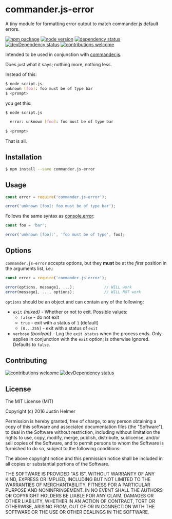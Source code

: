 # commander.js-error
A tiny module for formatting error output to match commander.js default errors.

[![npm package](https://badge.fury.io/js/commander.js-error.svg)](https://www.npmjs.com/package/commander.js-error)
[![node version](https://img.shields.io/node/v/commander.js-error.svg?style=flat)](http://nodejs.org/download/)
[![dependency status](https://david-dm.org/justinhelmer/commander.js-error.svg)](https://github.com/justinhelmer/commander.js-error)
[![devDependency status](https://david-dm.org/justinhelmer/commander.js-error/dev-status.svg)](https://github.com/justinhelmer/commander.js-error#info=devDependencies)
[![contributions welcome](https://img.shields.io/badge/contributions-welcome-brightgreen.svg?style=flat)](https://github.com/justinhelmer/commander.js-error/issues)

Intended to be used in conjunction with [commander.js](https://github.com/tj/commander.js).

Does just what it says; nothing more, nothing less.

Instead of this:

```bash
$ node script.js
unknown [foo]: foo must be of type bar
$ <prompt>
```

you get this:

```bash
$ node script.js

  error: unknown [foo]: foo must be of type bar
  
$ <prompt>
```

That is all.

## Installation

```bash
$ npm install --save commander.js-error 
```

## Usage

```js
const error = require('commander.js-error');

error('unknown [foo]: foo must be of type bar');
```

Follows the same syntax as [console.error](https://nodejs.org/api/console.html#console_console_error_data):

```js
const foo = 'bar';

error('unknown [foo]:', 'foo must be of type', foo);
```

## Options

`commander.js-error` accepts options, but they **must** be at the _first_ position in the arguments list, i.e.:

```js
const error = require('commander.js-error');

error(options, message1, ...);             // WILL work
error(message1, ..., options);             // WILL NOT work
```

`options` should be an object and can contain any of the following:

- `exit` _{mixed}_ - Whether or not to exit. Possible values:
    - `false` - do not exit
    - `true` - exit with a status of `1` (default)
    - `[0...255]` - exit with a status of `exit`
- `verbose` _{boolean}_ - Log the `exit status` when the process ends. Only applies in conjunction with the `exit` option;
  is otherwise ignored. Defaults to `false`.

## Contributing

[![contributions welcome](https://img.shields.io/badge/contributions-welcome-brightgreen.svg?style=flat)](https://github.com/justinhelmer/commander.js-error/issues)
[![devDependency status](https://david-dm.org/justinhelmer/commander.js-error/dev-status.svg)](https://github.com/justinhelmer/commander.js-error#info=devDependencies)

## License

The MIT License (MIT)

Copyright (c) 2016 Justin Helmer

Permission is hereby granted, free of charge, to any person obtaining a copy
of this software and associated documentation files (the "Software"), to deal
in the Software without restriction, including without limitation the rights
to use, copy, modify, merge, publish, distribute, sublicense, and/or sell
copies of the Software, and to permit persons to whom the Software is
furnished to do so, subject to the following conditions:

The above copyright notice and this permission notice shall be included in all
copies or substantial portions of the Software.

THE SOFTWARE IS PROVIDED "AS IS", WITHOUT WARRANTY OF ANY KIND, EXPRESS OR
IMPLIED, INCLUDING BUT NOT LIMITED TO THE WARRANTIES OF MERCHANTABILITY,
FITNESS FOR A PARTICULAR PURPOSE AND NONINFRINGEMENT. IN NO EVENT SHALL THE
AUTHORS OR COPYRIGHT HOLDERS BE LIABLE FOR ANY CLAIM, DAMAGES OR OTHER
LIABILITY, WHETHER IN AN ACTION OF CONTRACT, TORT OR OTHERWISE, ARISING FROM,
OUT OF OR IN CONNECTION WITH THE SOFTWARE OR THE USE OR OTHER DEALINGS IN THE
SOFTWARE.
